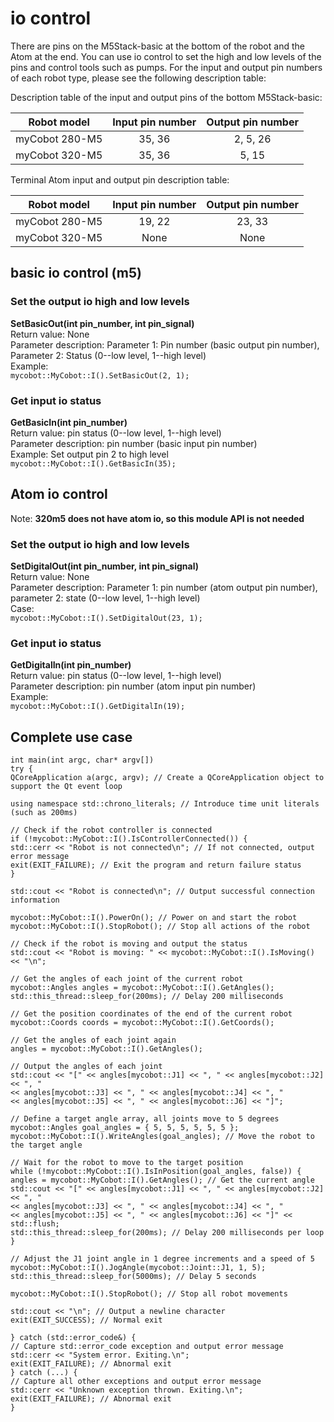 # io control

There are pins on the M5Stack-basic at the bottom of the robot and the Atom at the end. You can use io control to set the high and low levels of the pins and control tools such as pumps. For the input and output pin numbers of each robot type, please see the following description table:<br>

Description table of the input and output pins of the bottom M5Stack-basic:<br>

|Robot model |Input pin number |Output pin number |
|:----: | :----: | :----: |
|myCobot 280-M5 |35, 36| 2, 5, 26|
|myCobot 320-M5 |35, 36| 5, 15|

Terminal Atom input and output pin description table:<br>

|Robot model |Input pin number |Output pin number |
|:----: | :----: | :----: |
|myCobot 280-M5 |19, 22| 23, 33|
|myCobot 320-M5 |None| None|

## basic io control (m5)

### Set the output io high and low levels
**SetBasicOut(int pin_number, int pin_signal)**<br>
Return value: None<br>
Parameter description: Parameter 1: Pin number (basic output pin number), Parameter 2: Status (0--low level, 1--high level)<br>
Example:<br>
	`mycobot::MyCobot::I().SetBasicOut(2, 1);`

###  Get input io status
**GetBasicIn(int pin_number)**<br>
Return value: pin status (0--low level, 1--high level)<br>
Parameter description: pin number (basic input pin number)<br>
Example: Set output pin 2 to high level<br>
	`mycobot::MyCobot::I().GetBasicIn(35);`

## Atom io control
Note: **320m5 does not have atom io, so this module API is not needed**<br>
### Set the output io high and low levels
**SetDigitalOut(int pin_number, int pin_signal)**<br>
Return value: None<br>
Parameter description: Parameter 1: pin number (atom output pin number), parameter 2: state (0--low level, 1--high level)<br>
Case:<br>
	`mycobot::MyCobot::I().SetDigitalOut(23, 1);`

### Get input io status
**GetDigitalIn(int pin_number)**<br>
Return value: pin status (0--low level, 1--high level)<br>
Parameter description: pin number (atom input pin number)<br>
Example:<br>
	`mycobot::MyCobot::I().GetDigitalIn(19);` 

## Complete use case

	int main(int argc, char* argv[])
	try {
	QCoreApplication a(argc, argv); // Create a QCoreApplication object to support the Qt event loop
	
	using namespace std::chrono_literals; // Introduce time unit literals (such as 200ms)
	
	// Check if the robot controller is connected
	if (!mycobot::MyCobot::I().IsControllerConnected()) {
	std::cerr << "Robot is not connected\n"; // If not connected, output error message
	exit(EXIT_FAILURE); // Exit the program and return failure status
	}
	
	std::cout << "Robot is connected\n"; // Output successful connection information
	
	mycobot::MyCobot::I().PowerOn(); // Power on and start the robot
	mycobot::MyCobot::I().StopRobot(); // Stop all actions of the robot
	
	// Check if the robot is moving and output the status
	std::cout << "Robot is moving: " << mycobot::MyCobot::I().IsMoving() << "\n";
	
	// Get the angles of each joint of the current robot
	mycobot::Angles angles = mycobot::MyCobot::I().GetAngles();
	std::this_thread::sleep_for(200ms); // Delay 200 milliseconds
	
	// Get the position coordinates of the end of the current robot
	mycobot::Coords coords = mycobot::MyCobot::I().GetCoords();
	
	// Get the angles of each joint again
	angles = mycobot::MyCobot::I().GetAngles();
	
	// Output the angles of each joint
	std::cout << "[" << angles[mycobot::J1] << ", " << angles[mycobot::J2] << ", "
	<< angles[mycobot::J3] << ", " << angles[mycobot::J4] << ", "
	<< angles[mycobot::J5] << ", " << angles[mycobot::J6] << "]";
	
	// Define a target angle array, all joints move to 5 degrees
	mycobot::Angles goal_angles = { 5, 5, 5, 5, 5, 5 };
	mycobot::MyCobot::I().WriteAngles(goal_angles); // Move the robot to the target angle
	
	// Wait for the robot to move to the target position
	while (!mycobot::MyCobot::I().IsInPosition(goal_angles, false)) {
	angles = mycobot::MyCobot::I().GetAngles(); // Get the current angle
	std::cout << "[" << angles[mycobot::J1] << ", " << angles[mycobot::J2] << ", "
	<< angles[mycobot::J3] << ", " << angles[mycobot::J4] << ", "
	<< angles[mycobot::J5] << ", " << angles[mycobot::J6] << "]" << std::flush;
	std::this_thread::sleep_for(200ms); // Delay 200 milliseconds per loop
	}
	
	// Adjust the J1 joint angle in 1 degree increments and a speed of 5
	mycobot::MyCobot::I().JogAngle(mycobot::Joint::J1, 1, 5);
	std::this_thread::sleep_for(5000ms); // Delay 5 seconds
	
	mycobot::MyCobot::I().StopRobot(); // Stop all robot movements
	
	std::cout << "\n"; // Output a newline character
	exit(EXIT_SUCCESS); // Normal exit
	
	} catch (std::error_code&) {
	// Capture std::error_code exception and output error message
	std::cerr << "System error. Exiting.\n";
	exit(EXIT_FAILURE); // Abnormal exit
	} catch (...) {
	// Capture all other exceptions and output error message
	std::cerr << "Unknown exception thrown. Exiting.\n";
	exit(EXIT_FAILURE); // Abnormal exit
	}



